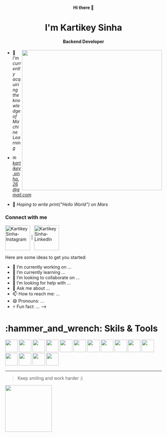 <h4 align=center>Hi there 👋</h4>
<h1 align=center>I'm Kartikey Sinha</h1>
<h4 align=center>Backend Developer</h4>
<!-- <p align="left"> <img src="" alt="Kartikey Sinha" /> </p> -->
<img align="right" width="450" src="https://media3.giphy.com/media/ZDTbix65Me1YDNLDF3/200.webp?cid=ecf05e47bslz79b2r5bvrju9vz84btf82e0gkbtnpykq054e&rid=200.webp&ct=ts">

<!-- - 👨‍💻 You can also check out my portfolio at  -->
- 🌱 *I’m currently acquiring the knowledge of Machine Learning*

- ✉ *kartikey.sinha.26@gmail.com*

- 🚀 *Hoping to write print("Hello World") on Mars*

<!-- - ☕ *<a href="https://www.buymeacoffee.com/ayanansari07">Buy me a coffee :)</a>* -->

<h3 align="left">Connect with me</h3>
<p align="left">
<a href="https://www.instagram.com/_iamkartiks_/" target="blank"><img align="center" src="https://firebasestorage.googleapis.com/v0/b/my-first-demo-7da78.appspot.com/o/Instagram.png?alt=media&token=6236c1cc-3a60-4497-aa8c-88cb8e83bf8a" alt="Kartikey Sinha-Instagram" width="80"></a>
  |
<a href="https://www.linkedin.com/in/kartikeysinha17/" target="blank"><img align="center" src="https://firebasestorage.googleapis.com/v0/b/my-first-demo-7da78.appspot.com/o/LinkedIn.png?alt=media&token=dc18d841-a939-493f-bfaf-28c911309389" alt="Kartikey Sinha-LinkedIn" width="80"></a>
</p>

Here are some ideas to get you started:

- 🔭 I’m currently working on ...
- 🌱 I’m currently learning ...
- 👯 I’m looking to collaborate on ...
- 🤔 I’m looking for help with ...
- 💬 Ask me about ...
- 📫 How to reach me: ...
- 😄 Pronouns: ...
- ⚡ Fun fact: ...
-->

<h1>:hammer_and_wrench: Skils & Tools</h1>
<div>
<!--   <img src="https://cdn.jsdelivr.net/gh/devicons/devicon/icons/react/react-original.svg" width="40" height="40" /> -->
<!--   <img src="https://cdn.jsdelivr.net/gh/devicons/devicon/icons/redux/redux-original.svg" width="40" height="40"/> -->
<!--   <img src="https://cdn.jsdelivr.net/gh/devicons/devicon/icons/nextjs/nextjs-line.svg" width="40" height="40"/> -->
<!--   <img src="https://cdn.jsdelivr.net/gh/devicons/devicon/icons/javascript/javascript-original.svg" width="40" height="40" /> -->
<!--   <img src="https://cdn.jsdelivr.net/gh/devicons/devicon/icons/typescript/typescript-original.svg" width="40" height="40" /> -->
<!--   <img src="https://cdn.jsdelivr.net/gh/devicons/devicon/icons/nodejs/nodejs-original.svg" width="40" height="40" /> -->
<!--   <img src="https://cdn.jsdelivr.net/gh/devicons/devicon/icons/express/express-original-wordmark.svg" width="40" height="40" /> -->
  <img src="https://cdn.jsdelivr.net/gh/devicons/devicon/icons/mongodb/mongodb-original-wordmark.svg" width="40" height="40" />
<!--   <img src="https://cdn.jsdelivr.net/gh/devicons/devicon/icons/wordpress/wordpress-original.svg" width="40" height="40" /> -->
<!--   <img src="https://cdn.jsdelivr.net/gh/devicons/devicon/icons/tailwindcss/tailwindcss-plain.svg" width="40" height="40"/> -->
  <img src="https://cdn.jsdelivr.net/gh/devicons/devicon/icons/css3/css3-original-wordmark.svg" width="40" height="40"  />
  <img src="https://cdn.jsdelivr.net/gh/devicons/devicon/icons/html5/html5-original-wordmark.svg" width="40" height="40" />
<!--   <img src="https://cdn.jsdelivr.net/gh/devicons/devicon/icons/babel/babel-original.svg" width="40" height="40" /> -->
  <img src="https://cdn.jsdelivr.net/gh/devicons/devicon/icons/bootstrap/bootstrap-original.svg" width="40" height="40" />
<!--   <img src="https://cdn.jsdelivr.net/gh/devicons/devicon/icons/atom/atom-original.svg" width="40" height="40" /> -->
<!--   <img src="https://cdn.jsdelivr.net/gh/devicons/devicon/icons/androidstudio/androidstudio-original.svg" width="40" height="40" /> -->
<!--   <img src="https://cdn.jsdelivr.net/gh/devicons/devicon/icons/canva/canva-original.svg" width="40" height="40" /> -->
  <img src="https://cdn.jsdelivr.net/gh/devicons/devicon/icons/c/c-original.svg" width="40" height="40" />
<!--   <img src="https://cdn.jsdelivr.net/gh/devicons/devicon/icons/chrome/chrome-original.svg" width="40" height="40" /> -->
<!--   <img src="https://cdn.jsdelivr.net/gh/devicons/devicon/icons/codepen/codepen-plain.svg" width="40" height="40" /> -->
  <img src="https://cdn.jsdelivr.net/gh/devicons/devicon/icons/cplusplus/cplusplus-original.svg" width="40" height="40" />
  <img src="https://cdn.jsdelivr.net/gh/devicons/devicon/icons/devicon/devicon-original.svg" width="40" height="40" />
  <img src="https://cdn.jsdelivr.net/gh/devicons/devicon/icons/docker/docker-original.svg" width="40" height="40" />
  <img src="https://cdn.jsdelivr.net/gh/devicons/devicon/icons/digitalocean/digitalocean-original.svg" width="40" height="40" />
<!--   <img src="https://cdn.jsdelivr.net/gh/devicons/devicon/icons/electron/electron-original.svg" width="40" height="40" /> -->
  <img src="https://cdn.jsdelivr.net/gh/devicons/devicon/icons/figma/figma-original.svg" width="40" height="40" />
<!--   <img src="https://cdn.jsdelivr.net/gh/devicons/devicon/icons/eslint/eslint-original.svg" width="40" height="40" /> -->
<!--   <img src="https://cdn.jsdelivr.net/gh/devicons/devicon/icons/firebase/firebase-plain-wordmark.svg" width="40" height="40" /> -->
<!--   <img src="https://cdn.jsdelivr.net/gh/devicons/devicon/icons/flutter/flutter-original.svg" width="40" height="40" /> -->
  <img src="https://cdn.jsdelivr.net/gh/devicons/devicon/icons/heroku/heroku-plain.svg" width="40" height="40" />
<!--   <img src="https://cdn.jsdelivr.net/gh/devicons/devicon/icons/illustrator/illustrator-plain.svg" width="40" height="40" /> -->
<!--   <img src="https://cdn.jsdelivr.net/gh/devicons/devicon/icons/jira/jira-original-wordmark.svg" width="40" height="40" /> -->
<!--   <img src="https://cdn.jsdelivr.net/gh/devicons/devicon/icons/materialui/materialui-original.svg" width="40" height="40" /> -->
<!--   <img src="https://cdn.jsdelivr.net/gh/devicons/devicon/icons/photoshop/photoshop-plain.svg" width="40" height="40" /> -->
  <img src="https://cdn.jsdelivr.net/gh/devicons/devicon/icons/sass/sass-original.svg" width="40" height="40" />
  <img src="https://cdn.jsdelivr.net/gh/devicons/devicon/icons/slack/slack-original.svg" width="40" height="40" />
<!--   <img src="https://cdn.jsdelivr.net/gh/devicons/devicon/icons/threejs/threejs-original.svg" width="40" height="40" /> -->
  <img src="https://cdn.jsdelivr.net/gh/devicons/devicon/icons/vscode/vscode-original.svg" width="40" height="40" />
<!--   <img src="https://cdn.jsdelivr.net/gh/devicons/devicon/icons/yarn/yarn-original.svg" width="40" height="40" />           -->
  <img src='https://cdn.jsdelivr.net/gh/devicons/devicon/icons/devicon/devicon-original.svg'  width="40" height="40">
</div>

<!-- <h1>Favourite Repo's</h1>



<!-- React Todo App Repo -->
<!-- [![Readme Card](https://github-readme-stats.vercel.app/api/pin/?username=objectorienteddev07&repo=Todo-React.js-App&show-owner=true&border_radius=35)](https://github.com/anuraghazra/github-readme-stats)

<!-- Simon's Game Repo -->

<!-- [![Readme Card](https://github-readme-stats.vercel.app/api/pin/?username=objectorienteddev07&repo=Simons-Game&show-owner=true&border_radius=35)](https://github.com/anuraghazra/github-readme-stats) -->
<!-- three.js Repo-->
<!-- [![Readme Card](https://github-readme-stats.vercel.app/api/pin/?username=objectorienteddev07&repo=Three.js-Project-1&show-owner=true&border_radius=35)](https://github.com/anuraghazra/github-readme-stats) -->

<!-- Moving illustration -->
<!-- <img align="right" style="border-radius:50%"  src="https://cdn.dribbble.com/users/2646423/screenshots/5507196/computer.gif"> -->
---
>Keep smiling and work harder :)
<img align="left" width="150" src="https://media3.giphy.com/media/lnaoFgGrDHnivdu5Bc/200w.webp?cid=ecf05e47bslz79b2r5bvrju9vz84btf82e0gkbtnpykq054e&rid=200w.webp&ct=s">
